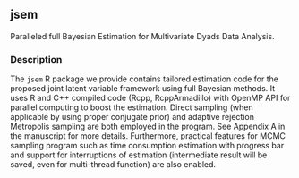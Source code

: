 ## jsem
Paralleled full Bayesian Estimation for Multivariate Dyads Data Analysis.

### Description
The `jsem` R package we provide contains tailored estimation code for the proposed joint latent variable framework using full Bayesian methods. It uses R and C++ compiled code (Rcpp, RcppArmadillo) with OpenMP API for parallel computing to boost the estimation. Direct sampling (when applicable by using proper conjugate prior) and adaptive rejection Metropolis sampling are both employed in the program. See Appendix A in the manuscript for more details. Furthermore, practical features for MCMC sampling program such as time consumption estimation with progress bar and support for interruptions of estimation (intermediate result will be saved, even for multi-thread function) are also enabled.
